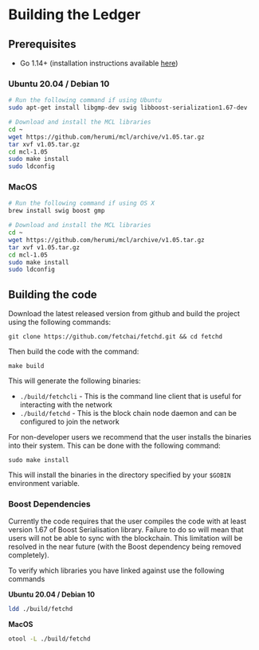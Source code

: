 # Building the Ledger

## Prerequisites

- Go 1.14+ (installation instructions available [here](https://golang.org/dl/]))

### Ubuntu 20.04 / Debian 10

```bash
# Run the following command if using Ubuntu
sudo apt-get install libgmp-dev swig libboost-serialization1.67-dev

# Download and install the MCL libraries
cd ~
wget https://github.com/herumi/mcl/archive/v1.05.tar.gz
tar xvf v1.05.tar.gz
cd mcl-1.05
sudo make install
sudo ldconfig
```

### MacOS

```bash
# Run the following command if using OS X
brew install swig boost gmp

# Download and install the MCL libraries
cd ~
wget https://github.com/herumi/mcl/archive/v1.05.tar.gz
tar xvf v1.05.tar.gz
cd mcl-1.05
sudo make install
sudo ldconfig
```

## Building the code

Download the latest released version from github and build the project using the following commands:

    git clone https://github.com/fetchai/fetchd.git && cd fetchd

Then build the code with the command:

    make build

This will generate the following binaries:

- `./build/fetchcli` - This is the command line client that is useful for interacting with the network
- `./build/fetchd` - This is the block chain node daemon and can be configured to join the network

For non-developer users we recommend that the user installs the binaries into their system. This can be done with the following command:

    sudo make install

This will install the binaries in the directory specified by your `$GOBIN` environment variable.

### Boost Dependencies

Currently the code requires that the user compiles the code with at least version 1.67 of Boost Serialisation library. Failure to do so will mean that users will not be able to sync with the blockchain. This limitation will be resolved in the near future (with the Boost dependency being removed completely).

To verify which libraries you have linked against use the following commands

**Ubuntu 20.04 / Debian 10**

```bash
ldd ./build/fetchd
```

**MacOS**

```bash
otool -L ./build/fetchd
```
